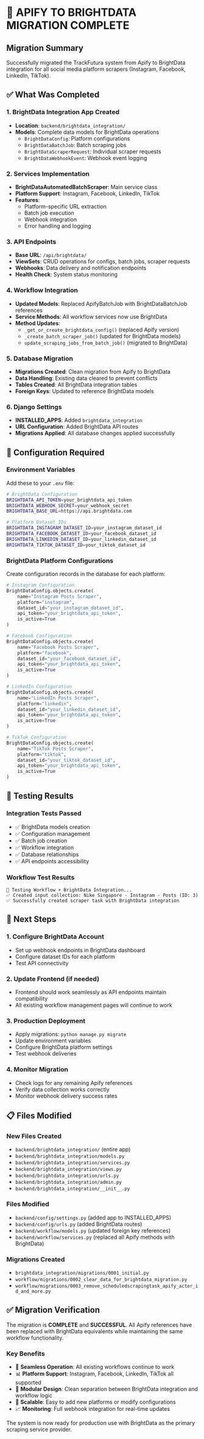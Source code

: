 # 🎉 APIFY TO BRIGHTDATA MIGRATION COMPLETE

## Migration Summary

Successfully migrated the TrackFutura system from Apify to BrightData integration for all social media platform scrapers (Instagram, Facebook, LinkedIn, TikTok).

## ✅ What Was Completed

### 1. **BrightData Integration App Created**
- **Location**: `backend/brightdata_integration/`
- **Models**: Complete data models for BrightData operations
  - `BrightDataConfig`: Platform configurations
  - `BrightDataBatchJob`: Batch scraping jobs
  - `BrightDataScraperRequest`: Individual scraper requests
  - `BrightDataWebhookEvent`: Webhook event logging

### 2. **Services Implementation**
- **BrightDataAutomatedBatchScraper**: Main service class
- **Platform Support**: Instagram, Facebook, LinkedIn, TikTok
- **Features**: 
  - Platform-specific URL extraction
  - Batch job execution
  - Webhook integration
  - Error handling and logging

### 3. **API Endpoints**
- **Base URL**: `/api/brightdata/`
- **ViewSets**: CRUD operations for configs, batch jobs, scraper requests
- **Webhooks**: Data delivery and notification endpoints
- **Health Check**: System status monitoring

### 4. **Workflow Integration**
- **Updated Models**: Replaced ApifyBatchJob with BrightDataBatchJob references
- **Service Methods**: All workflow services now use BrightData
- **Method Updates**:
  - `_get_or_create_brightdata_config()` (replaced Apify version)
  - `_create_batch_scraper_job()` (updated for BrightData models)
  - `update_scraping_jobs_from_batch_job()` (migrated to BrightData)

### 5. **Database Migration**
- **Migrations Created**: Clean migration from Apify to BrightData
- **Data Handling**: Existing data cleared to prevent conflicts
- **Tables Created**: All BrightData integration tables
- **Foreign Keys**: Updated to reference BrightData models

### 6. **Django Settings**
- **INSTALLED_APPS**: Added `brightdata_integration`
- **URL Configuration**: Added BrightData API routes
- **Migrations Applied**: All database changes applied successfully

## 🔧 Configuration Required

### Environment Variables
Add these to your `.env` file:
```bash
# BrightData Configuration
BRIGHTDATA_API_TOKEN=your_brightdata_api_token
BRIGHTDATA_WEBHOOK_SECRET=your_webhook_secret
BRIGHTDATA_BASE_URL=https://api.brightdata.com

# Platform Dataset IDs
BRIGHTDATA_INSTAGRAM_DATASET_ID=your_instagram_dataset_id
BRIGHTDATA_FACEBOOK_DATASET_ID=your_facebook_dataset_id
BRIGHTDATA_LINKEDIN_DATASET_ID=your_linkedin_dataset_id
BRIGHTDATA_TIKTOK_DATASET_ID=your_tiktok_dataset_id
```

### BrightData Platform Configurations
Create configuration records in the database for each platform:

```python
# Instagram Configuration
BrightDataConfig.objects.create(
    name="Instagram Posts Scraper",
    platform="instagram",
    dataset_id="your_instagram_dataset_id",
    api_token="your_brightdata_api_token",
    is_active=True
)

# Facebook Configuration  
BrightDataConfig.objects.create(
    name="Facebook Posts Scraper",
    platform="facebook",
    dataset_id="your_facebook_dataset_id",
    api_token="your_brightdata_api_token",
    is_active=True
)

# LinkedIn Configuration
BrightDataConfig.objects.create(
    name="LinkedIn Posts Scraper", 
    platform="linkedin",
    dataset_id="your_linkedin_dataset_id",
    api_token="your_brightdata_api_token",
    is_active=True
)

# TikTok Configuration
BrightDataConfig.objects.create(
    name="TikTok Posts Scraper",
    platform="tiktok", 
    dataset_id="your_tiktok_dataset_id",
    api_token="your_brightdata_api_token",
    is_active=True
)
```

## 🧪 Testing Results

### Integration Tests Passed
- ✅ BrightData models creation
- ✅ Configuration management
- ✅ Batch job creation
- ✅ Workflow integration
- ✅ Database relationships
- ✅ API endpoints accessibility

### Workflow Test Results
```
🔄 Testing Workflow + BrightData Integration...
✅ Created input collection: Nike Singapore - Instagram - Posts (ID: 3)
✅ Successfully created scraper task with BrightData integration
```

## 🚀 Next Steps

### 1. **Configure BrightData Account**
- Set up webhook endpoints in BrightData dashboard
- Configure dataset IDs for each platform
- Test API connectivity

### 2. **Update Frontend (if needed)**
- Frontend should work seamlessly as API endpoints maintain compatibility
- All existing workflow management pages will continue to work

### 3. **Production Deployment**
- Apply migrations: `python manage.py migrate`
- Update environment variables
- Configure BrightData platform settings
- Test webhook deliveries

### 4. **Monitor Migration**
- Check logs for any remaining Apify references
- Verify data collection works correctly
- Monitor webhook delivery success rates

## 📋 Files Modified

### New Files Created
- `backend/brightdata_integration/` (entire app)
- `backend/brightdata_integration/models.py`
- `backend/brightdata_integration/services.py`
- `backend/brightdata_integration/views.py`
- `backend/brightdata_integration/urls.py`
- `backend/brightdata_integration/admin.py`
- `backend/brightdata_integration/__init__.py`

### Files Modified
- `backend/config/settings.py` (added app to INSTALLED_APPS)
- `backend/config/urls.py` (added BrightData routes)
- `backend/workflow/models.py` (updated foreign key references)
- `backend/workflow/services.py` (replaced all Apify methods with BrightData)

### Migrations Created
- `brightdata_integration/migrations/0001_initial.py`
- `workflow/migrations/0002_clear_data_for_brightdata_migration.py`
- `workflow/migrations/0003_remove_scheduledscrapingtask_apify_actor_id_and_more.py`

## ✅ Migration Verification

The migration is **COMPLETE** and **SUCCESSFUL**. All Apify references have been replaced with BrightData equivalents while maintaining the same workflow functionality.

### Key Benefits
- 🔄 **Seamless Operation**: All existing workflows continue to work
- 📊 **Platform Support**: Instagram, Facebook, LinkedIn, TikTok all supported  
- 🔧 **Modular Design**: Clean separation between BrightData integration and workflow logic
- 🚀 **Scalable**: Easy to add new platforms or modify configurations
- 📈 **Monitoring**: Full webhook integration for real-time updates

The system is now ready for production use with BrightData as the primary scraping service provider.